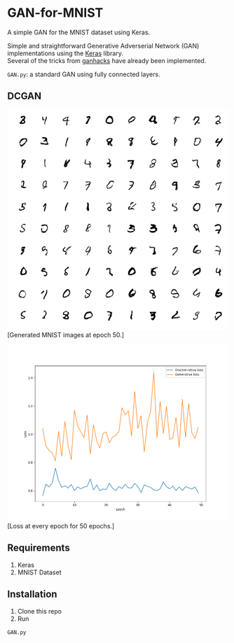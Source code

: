 # GAN-for-MNIST
A simple GAN for the MNIST dataset using Keras.

Simple and straightforward Generative Adverserial Network (GAN) implementations using the [Keras](https://keras.io/ "Keras") library.  
Several of the tricks from [ganhacks](https://github.com/soumith/ganhacks) have already been implemented.

`GAN.py`: a standard GAN using fully connected layers.


## DCGAN

![Generated MNIST images at epoch 50 with a DCGAN](images/dcgan_generated_image_epoch_50.png "Generated MNIST images at epoch 50 with a DCGAN.")  
[Generated MNIST images at epoch 50.]

![Loss at every epoch for 50 epochs with a DCGAN](images/dcgan_loss_epoch_50.png "Loss at every epoch for 50 epochs with a DCGAN.")  
[Loss at every epoch for 50 epochs.]


## Requirements 
  1. Keras 
  2. MNIST Dataset 

## Installation 
  1. Clone this repo 
  2. Run 
  ```
  GAN.py
  ```
